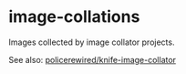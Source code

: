 # image-collations

Images collected by image collator projects.

See also: [policerewired/knife-image-collator](https://github.com/PoliceRewired/knife-image-collator)
